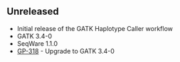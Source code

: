 ## Unreleased
- Initial release of the GATK Haplotype Caller workflow
- GATK 3.4-0
- SeqWare 1.1.0
- [GP-318](https://jira.oicr.on.ca/browse/GP-318) - Upgrade to GATK 3.4-0